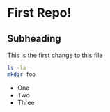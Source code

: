# First Repo!

## Subheading

This is the first change to this file

```bash
ls -la
mkdir foo
```

- One
- Two
- Three